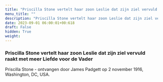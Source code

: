 ```yaml
---
title: "Priscilla Stone vertelt haar zoon Leslie dat zijn ziel vervuld raakt met meer Liefde voor de Vader"
menu_title: ""
description: "Priscilla Stone vertelt haar zoon Leslie dat zijn ziel vervuld raakt met meer Liefde voor de Vader"
date: 2023-09-01 06:00:01+00:618
draft: False
hidden: True
weight:
---
```

### Priscilla Stone vertelt haar zoon Leslie dat zijn ziel vervuld raakt met meer Liefde voor de Vader

Priscilla Stone - ontvangen door James Padgett op 2 november 1916, Washington, DC, USA.
